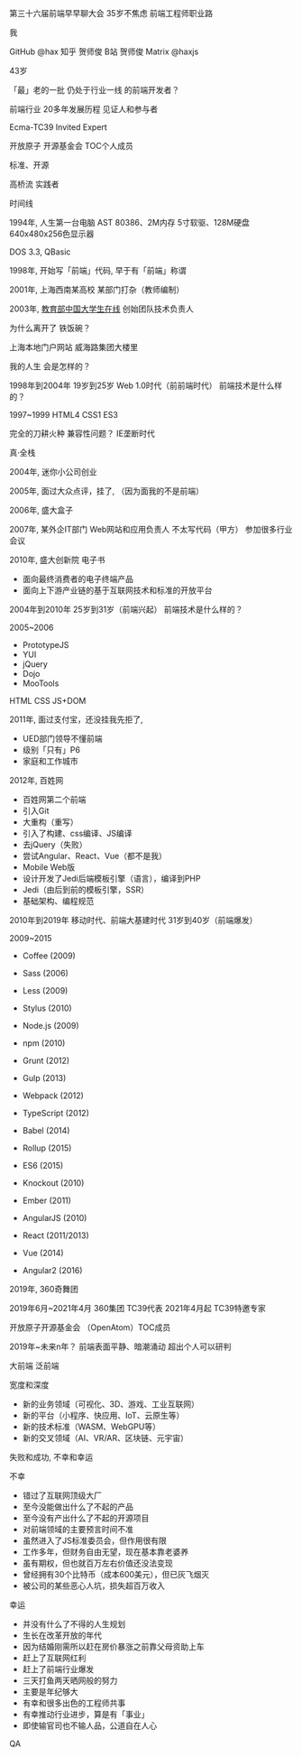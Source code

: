 第三十六届前端早早聊大会
35岁不焦虑
前端工程师职业路

我

GitHub @hax
知乎 贺师俊
B站 贺师俊
Matrix @haxjs

43岁

「最」老的一批
仍处于行业一线
的前端开发者？

前端行业
20多年发展历程
见证人和参与者

Ecma-TC39
Invited Expert

开放原子
开源基金会
TOC个人成员

标准、开源

高桥流
实践者

时间线

1994年,
人生第一台电脑
AST 80386、2M内存
5寸软驱、128M硬盘
640x480x256色显示器

DOS 3.3,
QBasic

1998年,
开始写「前端」代码,
早于有「前端」称谓

2001年,
上海西南某高校
某部门打杂（教师编制）

2003年,
[教育部中国大学生在线](http://univs.cn)
创始团队技术负责人
<!-- 技术栈：PHP（跟明城一样）-->

为什么离开了
铁饭碗？

上海本地门户网站
威海路集团大楼里

我的人生
会是怎样的？

1998年到2004年
19岁到25岁
Web 1.0时代（前前端时代）
前端技术是什么样的？

1997~1999
HTML4
CSS1
ES3

完全的刀耕火种
兼容性问题？
IE垄断时代

真·全栈

2004年,
迷你小公司创业

2005年,
面过大众点评，挂了,
（因为面我的不是前端）

2006年,
盛大盒子

2007年,
某外企IT部门
Web网站和应用负责人
不太写代码（甲方）
参加很多行业会议

2010年,
盛大创新院
电子书

- 面向最终消费者的电子终端产品
- 面向上下游产业链的基于互联网技术和标准的开放平台

2004年到2010年
25岁到31岁（前端兴起）
前端技术是什么样的？

2005~2006
- PrototypeJS
- YUI
- jQuery
- Dojo
- MooTools

HTML
CSS
JS+DOM

2011年,
面过支付宝，还没挂我先拒了,
- UED部门领导不懂前端
- 级别「只有」P6
- 家庭和工作城市

2012年,
百姓网

- 百姓网第二个前端
- 引入Git
- 大重构（重写）
- 引入了构建、css编译、JS编译
- 去jQuery（失败）
- 尝试Angular、React、Vue（都不是我）
- Mobile Web版
- 设计开发了Jedi后端模板引擎（语言），编译到PHP
- Jedi（由后到前的模板引擎，SSR）
- 基础架构、编程规范

2010年到2019年
移动时代、前端大基建时代
31岁到40岁（前端爆发）

2009~2015
- Coffee (2009)
- Sass (2006)
- Less (2009)
- Stylus (2010)
- Node.js (2009)
- npm (2010)

- Grunt (2012)
- Gulp (2013)
- Webpack (2012)
- TypeScript (2012)
- Babel (2014)
- Rollup (2015)
- ES6 (2015)

- Knockout (2010)
- Ember (2011)
- AngularJS (2010)
- React (2011/2013)
- Vue (2014)
- Angular2 (2016)

2019年,
360奇舞团

2019年6月~2021年4月
360集团 TC39代表
2021年4月起 TC39特邀专家

开放原子开源基金会
（OpenAtom）TOC成员

2019年~未来n年？
前端表面平静、暗潮涌动
超出个人可以研判

大前端
泛前端

宽度和深度

- 新的业务领域（可视化、3D、游戏、工业互联网）
- 新的平台（小程序、快应用、IoT、云原生等）
- 新的技术标准（WASM、WebGPU等）
- 新的交叉领域（AI、VR/AR、区块链、元宇宙）

失败和成功,
不幸和幸运

不幸

- 错过了互联网顶级大厂
- 至今没能做出什么了不起的产品
- 至今没有产出什么了不起的开源项目
- 对前端领域的主要预言时间不准
- 虽然进入了JS标准委员会，但作用很有限
- 工作多年，但财务自由无望，现在基本靠老婆养
- 虽有期权，但也就百万左右价值还没法变现
- 曾经拥有30个比特币（成本600美元），但已灰飞烟灭
- 被公司的某些恶心人坑，损失超百万收入

幸运

- 并没有什么了不得的人生规划
- 生长在改革开放的年代
- 因为结婚刚需所以赶在房价暴涨之前靠父母资助上车
- 赶上了互联网红利
- 赶上了前端行业爆发
- 三天打鱼两天晒网般的努力
- 主要是年纪够大
- 有幸和很多出色的工程师共事
- 有幸推动行业进步，算是有「事业」
- 即使输官司也不输人品，公道自在人心

QA
